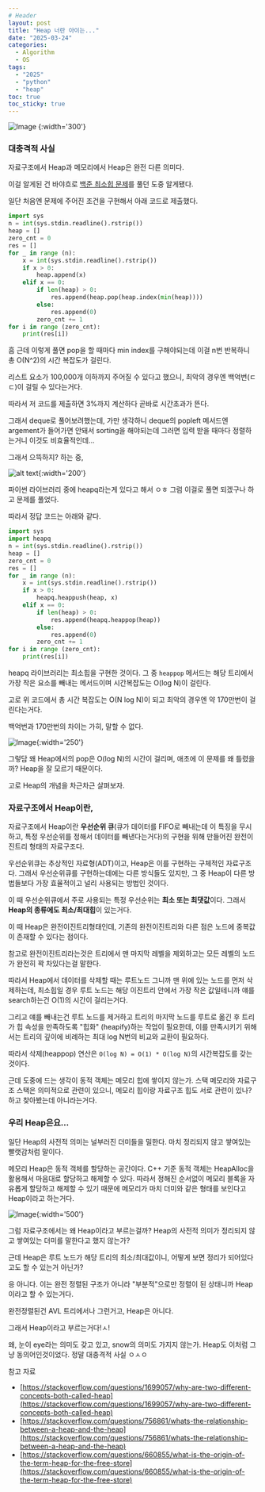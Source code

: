 ```yaml
---
# Header
layout: post
title: "Heap 너란 아이는..."
date: "2025-03-24"
categories: 
  - Algorithm
  - OS
tags: 
  - "2025"
  - "python"
  - "heap"
toc: true
toc_sticky: true
---
```


![Image](https://github.com/user-attachments/assets/ffd517a6-084b-475c-934d-040e1476d9f3)
{:width='300'}

### 대충격적 사실
자료구조에서 Heap과 메모리에서 Heap은 완전 다른 의미다.

이걸 알게된 건 바야흐로
[백준 최소힙 문제](https://www.acmicpc.net/problem/1927)를 풀던 도중 알게됐다.

일단 처음엔 문제에 주어진 조건을 구현해서 아래 코드로 제출했다.
```python
import sys
n = int(sys.stdin.readline().rstrip())
heap = []
zero_cnt = 0
res = []
for _ in range (n):
    x = int(sys.stdin.readline().rstrip())
    if x > 0:
        heap.append(x)
    elif x == 0:
        if len(heap) > 0:
            res.append(heap.pop(heap.index(min(heap))))
        else:
            res.append(0)
        zero_cnt += 1
for i in range (zero_cnt):
    print(res[i])
```
흠 근데 이렇게 풀면 pop을 할 때마다 min index를 구해야되는데 이걸 n번 반복하니 총 O(N^2)의 시간 복잡도가 걸린다.

리스트 요소가 100,000개 이하까지 주어질 수 있다고 했으니,
최악의 경우엔 백억번(ㄷㄷ)이 걸릴 수 있다는거다.

따라서 저 코드를 제출하면 3%까지 계산하다 곧바로 시간초과가 뜬다.

그래서 deque로 풀어보려했는데, 가만 생각하니 deque의 popleft 메서드엔 argement가 들어가면 안돼서 sorting을 해야되는데 그러면 입력 받을 때마다 정렬하는거니 이것도 비효율적인데...

그래서 으뜩하지? 하는 중,

![alt text](https://i.pinimg.com/736x/01/52/51/015251d9b1c2c99338ab666b4de3bdf9.jpg){:width='200'}

파이썬 라이브러리 중에 heapq라는게 있다고 해서 ㅇㅎ 그럼 이걸로 풀면 되겠구나 하고 문제를 풀었다.

따라서 정답 코드는 아래와 같다.
```python
import sys
import heapq
n = int(sys.stdin.readline().rstrip())
heap = []
zero_cnt = 0
res = []
for _ in range (n):
    x = int(sys.stdin.readline().rstrip())
    if x > 0:
        heapq.heappush(heap, x)
    elif x == 0:
        if len(heap) > 0:
            res.append(heapq.heappop(heap))
        else:
            res.append(0)
        zero_cnt += 1
for i in range (zero_cnt):
    print(res[i])
```
heapq 라이브러리는 최소힙을 구현한 것이다. 그 중 `heappop` 메서드는 해당 트리에서 가장 작은 요소를 빼내는 메서드이며 시간복잡도는 O(log N)이 걸린다. 

고로 위 코드에서 총 시간 복잡도는 O(N log N)이 되고 최악의 경우엔 약 170만번이 걸린다는거다.

백억번과 170만번의 차이는 가히, 말할 수 없다.

![Image](https://github.com/user-attachments/assets/00cdd1e3-8527-415d-b262-ac9954ed1ae9){:width='250'}

그렇담 왜 Heap에서의 pop은 O(log N)의 시간이 걸리며, 애초에 이 문제를 왜 틀렸을까? Heap을 잘 모르기 때문이다.

고로 Heap의 개념을 차근차근 살펴보자.

### 자료구조에서 Heap이란,
자료구조에서 Heap이란 **우선순위 큐**(큐가 데이터를 FIFO로 빼내는데 이 특징을 무시하고, 특정 우선순위를 정해서 데이터를 빼낸다는거다)의 구현을 위해 만들어진 완전이진트리 형태의 자료구조다.

우선순위큐는 추상적인 자료형(ADT)이고, Heap은 이를 구현하는 구체적인 자료구조다. 그래서 우선순위큐를 구현하는데에는 다른 방식들도 있지만, 그 중 Heap이 다른 방법들보다 가장 효율적이고 널리 사용되는 방법인 것이다.

이 때 우선순위큐에서 주로 사용되는 특정 우선순위는 **최소 또는 최댓값**이다. 그래서 **Heap의 종류에도 최소/최대힙**이 있는거다.

이 때 Heap은 완전이진트리형태인데, 기존의 완전이진트리와 다른 점은 노드에 중복값이 존재할 수 있다는 점이다.

참고로 완전이진트리라는것은 트리에서 맨 마지막 레벨을 제외하고는 모든 레벨의 노드가 완전히 꽉 차있다는걸 말한다. 

따라서 Heap에서 데이터를 삭제할 때는 루트노드 그니까 맨 위에 있는 노드를 먼저 삭제하는데, 최소힙일 경우 루트 노드는 해당 이진트리 안에서 가장 작은 값일테니까 얘를 search하는건 O(1)의 시간이 걸리는거다.

그리고 얘를 빼내는건 루트 노드를 제거하고 트리의 마지막 노드를 루트로 옮긴 후 트리가 힙 속성을 만족하도록 "힙화" (heapify)하는 작업이 필요한데, 이를 만족시키기 위해서는 트리의 깊이에 비례하는 최대 log N번의 비교와 교환이 필요하다.

따라서 삭제(heappop) 연산은 `O(log N) = O(1) * O(log N)`의 시간복잡도를 갖는 것이다.

근데 도중에 드는 생각이 동적 객체는 메모리 힙에 쌓이지 않는가. 스택 메모리와 자료구조 스택은 의미적으로 관련이 있으니, 메모리 힙이랑 자료구조 힙도 서로 관련이 있나? 하고 찾아봤는데 아니라는거다.

### 우리 Heap은요...

일단 Heap의 사전적 의미는 널부러진 더미들을 밀한다. 마치 정리되지 않고 쌓여있는 빨랫감처럼 말이다. 

메모리 Heap은 동적 객체를 할당하는 공간이다.
C++ 기준 동적 객체는 HeapAlloc을 활용해서 마음대로 할당하고 해제할 수 있다. 따라서 정해진 순서없이 메모리 블록을 자유롭게 할당하고 해제할 수 있기 때문에 메모리가 마치 더미와 같은 형태를 보인다고 Heap이라고 하는거다.

![Image](https://github.com/user-attachments/assets/4ab340f4-74b7-4a0c-b768-3b1533b59295){:width='500'}

그럼 자료구조에서는 왜 Heap이라고 부르는걸까? Heap의 사전적 의미가 정리되지 않고 쌓여있는 더미를 말한다고 했지 않는가?

근데 Heap은 루트 노드가 해당 트리의 최소/최대값이니, 어떻게 보면 정리가 되어있다고도 할 수 있는거 아닌가?

응 아니다. 이는 완전 정렬된 구조가 아니라 "부분적"으로만 정렬이 된 상태니까 Heap이라고 할 수 있는거다.

완전정렬된건 AVL 트리에서나 그런거고, Heap은 아니다.

그래서 Heap이라고 부르는거다!ㅅ!

왜, 눈이 eye라는 의미도 갖고 있고, snow의 의미도 가지지 않는가. 
Heap도 이처럼 그냥 동의어인것이었다.
정말 대충격적 사실 ㅇㅅㅇ

참고 자료
- [https://stackoverflow.com/questions/1699057/why-are-two-different-concepts-both-called-heap](https://stackoverflow.com/questions/1699057/why-are-two-different-concepts-both-called-heap)
- [https://stackoverflow.com/questions/756861/whats-the-relationship-between-a-heap-and-the-heap](https://stackoverflow.com/questions/756861/whats-the-relationship-between-a-heap-and-the-heap)
- [https://stackoverflow.com/questions/660855/what-is-the-origin-of-the-term-heap-for-the-free-store](https://stackoverflow.com/questions/660855/what-is-the-origin-of-the-term-heap-for-the-free-store)